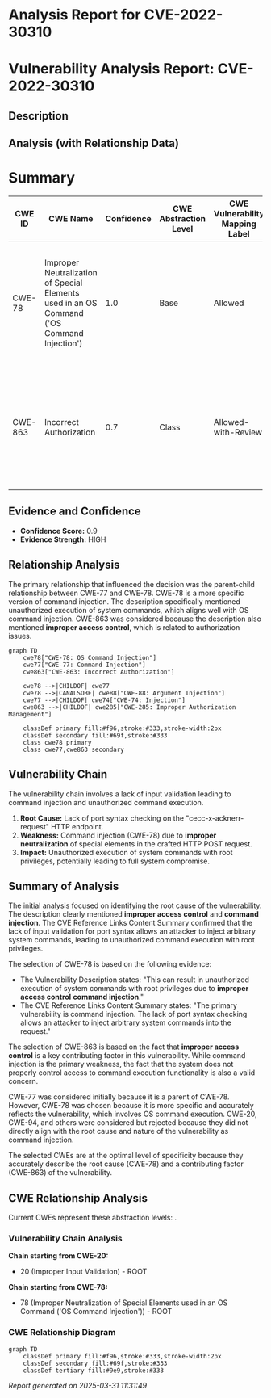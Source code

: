 # Analysis Report for CVE-2022-30310

# Vulnerability Analysis Report: CVE-2022-30310

## Description



## Analysis (with Relationship Data)

# Summary
| CWE ID | CWE Name | Confidence | CWE Abstraction Level | CWE Vulnerability Mapping Label | CWE-Vulnerability Mapping Notes |
|---|---|---|---|---|---|
| CWE-78 | Improper Neutralization of Special Elements used in an OS Command ('OS Command Injection') | 1.0 | Base | Allowed | Primary CWE: The vulnerability allows execution of arbitrary OS commands due to **improper neutralization** of special elements. |
| CWE-863 | Incorrect Authorization | 0.7 | Class | Allowed-with-Review | Secondary CWE: The vulnerability involves **improper access control**, which can be seen as a form of incorrect authorization. |

## Evidence and Confidence

*   **Confidence Score:** 0.9
*   **Evidence Strength:** HIGH

## Relationship Analysis
The primary relationship that influenced the decision was the parent-child relationship between CWE-77 and CWE-78. CWE-78 is a more specific version of command injection. The description specifically mentioned unauthorized execution of system commands, which aligns well with OS command injection. CWE-863 was considered because the description also mentioned **improper access control**, which is related to authorization issues.

```mermaid
graph TD
    cwe78["CWE-78: OS Command Injection"]
    cwe77["CWE-77: Command Injection"]
    cwe863["CWE-863: Incorrect Authorization"]
    
    cwe78 -->|CHILDOF| cwe77
    cwe78 -->|CANALSOBE| cwe88["CWE-88: Argument Injection"]
    cwe77 -->|CHILDOF| cwe74["CWE-74: Injection"]
    cwe863 -->|CHILDOF| cwe285["CWE-285: Improper Authorization Management"]
    
    classDef primary fill:#f96,stroke:#333,stroke-width:2px
    classDef secondary fill:#69f,stroke:#333
    class cwe78 primary
    class cwe77,cwe863 secondary
```

## Vulnerability Chain
The vulnerability chain involves a lack of input validation leading to command injection and unauthorized command execution.

1.  **Root Cause:** Lack of port syntax checking on the "cecc-x-acknerr-request" HTTP endpoint.
2.  **Weakness:** Command injection (CWE-78) due to **improper neutralization** of special elements in the crafted HTTP POST request.
3.  **Impact:** Unauthorized execution of system commands with root privileges, potentially leading to full system compromise.

## Summary of Analysis
The initial analysis focused on identifying the root cause of the vulnerability. The description clearly mentioned **improper access control** and **command injection**. The CVE Reference Links Content Summary confirmed that the lack of input validation for port syntax allows an attacker to inject arbitrary system commands, leading to unauthorized command execution with root privileges.

The selection of CWE-78 is based on the following evidence:
*   The Vulnerability Description states: "This can result in unauthorized execution of system commands with root privileges due to **improper access control** **command injection**."
*   The CVE Reference Links Content Summary states: "The primary vulnerability is command injection. The lack of port syntax checking allows an attacker to inject arbitrary system commands into the request."

The selection of CWE-863 is based on the fact that **improper access control** is a key contributing factor in this vulnerability. While command injection is the primary weakness, the fact that the system does not properly control access to command execution functionality is also a valid concern.

CWE-77 was considered initially because it is a parent of CWE-78. However, CWE-78 was chosen because it is more specific and accurately reflects the vulnerability, which involves OS command execution. CWE-20, CWE-94, and others were considered but rejected because they did not directly align with the root cause and nature of the vulnerability as command injection.

The selected CWEs are at the optimal level of specificity because they accurately describe the root cause (CWE-78) and a contributing factor (CWE-863) of the vulnerability.


## CWE Relationship Analysis

Current CWEs represent these abstraction levels: .


### Vulnerability Chain Analysis

**Chain starting from CWE-20:**
- 20 (Improper Input Validation) - ROOT


**Chain starting from CWE-78:**
- 78 (Improper Neutralization of Special Elements used in an OS Command ('OS Command Injection')) - ROOT



### CWE Relationship Diagram

```mermaid
graph TD
    classDef primary fill:#f96,stroke:#333,stroke-width:2px
    classDef secondary fill:#69f,stroke:#333
    classDef tertiary fill:#9e9,stroke:#333
```



*Report generated on 2025-03-31 11:31:49*
